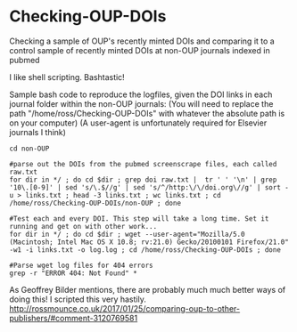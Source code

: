 # Checking-OUP-DOIs
Checking a sample of OUP's recently minted DOIs and comparing it to a control sample of recently minted DOIs at non-OUP journals indexed in pubmed

I like shell scripting. Bashtastic!

Sample bash code to reproduce the logfiles, given the DOI links in each journal folder within the non-OUP journals:
(You will need to replace the path "/home/ross/Checking-OUP-DOIs" with whatever the absolute path is on your computer)
(A user-agent is unfortunately required for Elsevier journals I think)

```
cd non-OUP

#parse out the DOIs from the pubmed screenscrape files, each called raw.txt
for dir in */ ; do cd $dir ; grep doi raw.txt |  tr ' ' '\n' | grep '10\.[0-9]' | sed 's/\.$//g' | sed 's/^/http:\/\/doi.org\//g' | sort -u > links.txt ; head -3 links.txt ; wc links.txt ; cd /home/ross/Checking-OUP-DOIs/non-OUP ; done

#Test each and every DOI. This step will take a long time. Set it running and get on with other work...
for dir in */ ; do cd $dir ; wget --user-agent="Mozilla/5.0 (Macintosh; Intel Mac OS X 10.8; rv:21.0) Gecko/20100101 Firefox/21.0" -w1 -i links.txt -o log.log ; cd /home/ross/Checking-OUP-DOIs ; done 

#Parse wget log files for 404 errors
grep -r "ERROR 404: Not Found" *
```

As Geoffrey Bilder mentions, there are probably much much better ways of doing this! I scripted this very hastily.
http://rossmounce.co.uk/2017/01/25/comparing-oup-to-other-publishers/#comment-3120769581
